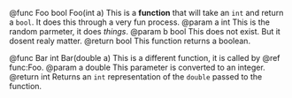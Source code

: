 @func Foo bool Foo(int a)
  This is a **function** that will take an `int` and return a `bool`. It does
  this through a very fun process.
  @param a int
    This is the random parmeter, it does *things*.
  @param b bool
    This does not exist. But it dosent realy matter.
  @return bool
    This function returns a boolean.

@func Bar int Bar(double a)
  This is a different function, it is called by @ref func:Foo.
  @param a double
    This parameter is converted to an integer.
  @return int
    Returns an `int` representation of the `double` passed to the function.
